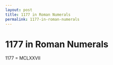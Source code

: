 ```yaml
---
layout: post
title: 1177 in Roman Numerals
permalink: 1177-in-roman-numerals
---
```


# 1177 in Roman Numerals

1177 = MCLXXVII
